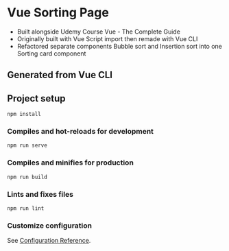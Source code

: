 # Vue Sorting Page

- Built alongside Udemy Course Vue - The Complete Guide
- Originally built with Vue Script import then remade with Vue CLI
- Refactored separate components Bubble sort and Insertion sort into one Sorting card component





Generated from Vue CLI
----------------------------------------------------------------------------------
## Project setup
```
npm install
```

### Compiles and hot-reloads for development
```
npm run serve
```

### Compiles and minifies for production
```
npm run build
```

### Lints and fixes files
```
npm run lint
```

### Customize configuration
See [Configuration Reference](https://cli.vuejs.org/config/).